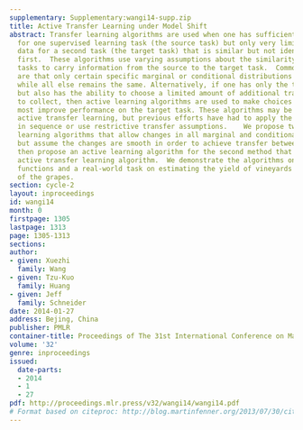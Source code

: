 ```yaml
---
supplementary: Supplementary:wangi14-supp.zip
title: Active Transfer Learning under Model Shift
abstract: Transfer learning algorithms are used when one has sufficient training data
  for one supervised learning task (the source task) but only very limited training
  data for a second task (the target task) that is similar but not identical to the
  first.  These algorithms use varying assumptions about the similarity between the
  tasks to carry information from the source to the target task.  Common assumptions
  are that only certain specific marginal or conditional distributions have changed
  while all else remains the same. Alternatively, if one has only the target task,
  but also has the ability to choose a limited amount of additional training data
  to collect, then active learning algorithms are used to make choices which will
  most improve performance on the target task. These algorithms may be combined into
  active transfer learning, but previous efforts have had to apply the two methods
  in sequence or use restrictive transfer assumptions.    We propose two transfer
  learning algorithms that allow changes in all marginal and conditional distributions
  but assume the changes are smooth in order to achieve transfer between the tasks.  We
  then propose an active learning algorithm for the second method that yields a combined
  active transfer learning algorithm.  We demonstrate the algorithms on synthetic
  functions and a real-world task on estimating the yield of vineyards from images
  of the grapes.
section: cycle-2
layout: inproceedings
id: wangi14
month: 0
firstpage: 1305
lastpage: 1313
page: 1305-1313
sections: 
author:
- given: Xuezhi
  family: Wang
- given: Tzu-Kuo
  family: Huang
- given: Jeff
  family: Schneider
date: 2014-01-27
address: Bejing, China
publisher: PMLR
container-title: Proceedings of The 31st International Conference on Machine Learning
volume: '32'
genre: inproceedings
issued:
  date-parts:
  - 2014
  - 1
  - 27
pdf: http://proceedings.mlr.press/v32/wangi14/wangi14.pdf
# Format based on citeproc: http://blog.martinfenner.org/2013/07/30/citeproc-yaml-for-bibliographies/
---
```


